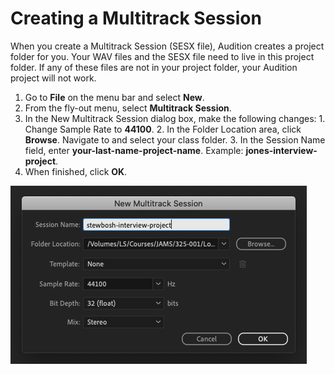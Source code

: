 # Creating a Multitrack Session

When you create a Multitrack Session \(SESX file\), Audition creates a project folder for you. Your WAV files and the SESX file need to live in this project folder. If any of these files are not in your project folder, your Audition project will not work.

1. Go to **File** on the menu bar and select **New**.
2. From the fly-out menu, select **Multitrack Session**.
3. In the New Multitrack Session dialog box, make the following changes: 1. Change Sample Rate to **44100**. 2. In the Folder Location area, click **Browse**. Navigate to and select your class folder. 3. In the Session Name field, enter **your-last-name-project-name**. Example: **jones-interview-project**.
4. When finished, click **OK**.

![Creating a new Multitrack Session.](../.gitbook/assets/creating-a-multitrack-session.png)

